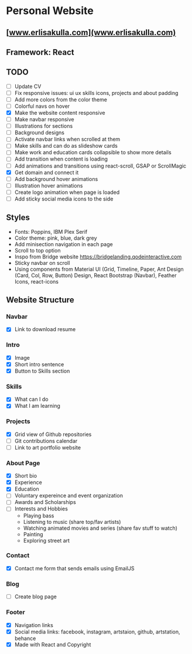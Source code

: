# Personal Website

## [www.erlisakulla.com](www.erlisakulla.com)

## Framework: React

## TODO
- [ ] Update CV
- [ ] Fix responsive issues: ui ux skills icons, projects and about padding
- [ ] Add more colors from the color theme
- [ ] Colorful navs on hover
- [X] Make the website content responsive
- [ ] Make navbar responsive
- [ ] Illustrations for sections
- [ ] Background designs
- [ ] Activate navbar links when scrolled at them
- [ ] Make skills and can do as slideshow cards
- [ ] Make work and education cards collapsible to show more details
- [ ] Add transition when content is loading
- [ ] Add animations and transitions using react-scroll, GSAP or ScrollMagic
- [X] Get domain and connect it
- [ ] Add background hover animations
- [ ] Illustration hover animations
- [ ] Create logo animation when page is loaded 
- [ ] Add sticky social media icons to the side

## Styles
* Fonts: Poppins, IBM Plex Serif
* Color theme: pink, blue, dark grey
* Add minisection navigation in each page
* Scroll to top option
* Inspo from Bridge website https://bridgelanding.qodeinteractive.com
* Sticky navbar on scroll
* Using components from Material UI (Grid, Timeline, Paper, Ant Design (Card, Col, Row, Button) Design, React Bootstrap (Navbar), Feather Icons, react-icons

## Website Structure

### Navbar 
- [X] Link to download resume

### Intro 
* [X] Image
* [X] Short intro sentence
* [X] Button to Skills section

### Skills
* [X] What can I do
* [X] What I am learning
 
### Projects
- [X] Grid view of Github repositories
- [ ] Git contributions calendar
- [ ] Link to art portfolio website

### About Page
- [X] Short bio
- [X] Experience 
- [X] Education
- [ ] Voluntary expereince and event organization
- [ ] Awards and Scholarships
- [ ] Interests and Hobbies
    - Playing bass
    - Listening to music (share top/fav artists)
    - Watching animated movies and series (share fav stuff to watch)
    - Painting
    - Exploring street art

### Contact 
- [X] Contact me form that sends emails using EmailJS

### Blog
- [ ] Create blog page

### Footer
- [X] Navigation links
- [X] Social media links: facebook, instagram, artstaion, github, artstation, behance
- [X] Made with React and Copyright